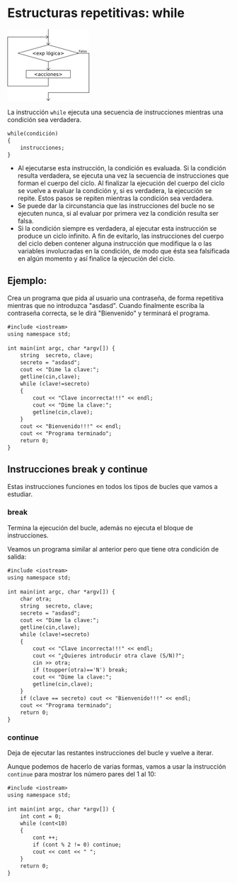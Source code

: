 # Estructuras repetitivas: while
![mientras](img/mientras.png)

La instrucción `while` ejecuta una secuencia de instrucciones mientras una condición sea verdadera.

    while(condición) 
    {
        instrucciones;
    }
  
* Al ejecutarse esta instrucción, la condición es evaluada. Si la condición resulta verdadera, se ejecuta una vez la secuencia de instrucciones que forman el cuerpo del ciclo. Al finalizar la ejecución del cuerpo del ciclo se vuelve a evaluar la condición y, si es verdadera, la ejecución se repite. Estos pasos se repiten mientras la condición sea verdadera.
* Se puede dar la circunstancia que las instrucciones del bucle no se ejecuten nunca, si al evaluar por primera vez la condición resulta ser falsa.
* Si la condición siempre es verdadera, al ejecutar esta instrucción se produce un ciclo infinito. A fin de evitarlo, las instrucciones del cuerpo del ciclo deben contener alguna instrucción que modifique la o las variables involucradas en la condición, de modo que ésta sea falsificada en algún momento y así finalice la ejecución del ciclo.
  
## Ejemplo:

Crea un programa que pida al usuario una contraseña, de forma repetitiva mientras que no introduzca "asdasd". Cuando finalmente escriba la contraseña correcta, se le dirá "Bienvenido" y terminará el programa.

    #include <iostream>
    using namespace std;

    int main(int argc, char *argv[]) {
    	string  secreto, clave;
    	secreto = "asdasd";
    	cout << "Dime la clave:";
    	getline(cin,clave);
    	while (clave!=secreto)
    	{
    		cout << "Clave incorrecta!!!" << endl;
    		cout << "Dime la clave:";
    		getline(cin,clave);
    	}
    	cout << "Bienvenido!!!" << endl;
    	cout << "Programa terminado";
    	return 0;
    }

## Instrucciones break y continue

Estas instrucciones funciones en todos los tipos de bucles que vamos a estudiar.

### break

Termina la ejecución del bucle, además no ejecuta el bloque de instrucciones.

Veamos un programa similar al anterior pero que tiene otra condición de salida:

    #include <iostream>
    using namespace std;

    int main(int argc, char *argv[]) {
    	char otra;
    	string  secreto, clave;
    	secreto = "asdasd";
    	cout << "Dime la clave:";
    	getline(cin,clave);
    	while (clave!=secreto)
    	{
    		cout << "Clave incorrecta!!!" << endl;
    		cout << "¿Quieres introducir otra clave (S/N)?";
    		cin >> otra;
    		if (toupper(otra)=='N') break;
    		cout << "Dime la clave:";
    		getline(cin,clave);
    	}
    	if (clave == secreto) cout << "Bienvenido!!!" << endl;
    	cout << "Programa terminado";
    	return 0;
    }

### continue
    
Deja de ejecutar las restantes instrucciones del bucle y vuelve a iterar.

Aunque podemos de hacerlo de varias formas, vamos a usar la instrucción `continue` para mostrar los número pares del 1 al 10:

	#include <iostream>
	using namespace std;
	
	int main(int argc, char *argv[]) {
		int cont = 0;
		while (cont<10)
		{
			cont ++;
			if (cont % 2 != 0) continue;
			cout << cont << " ";
		}
		return 0;
	}
